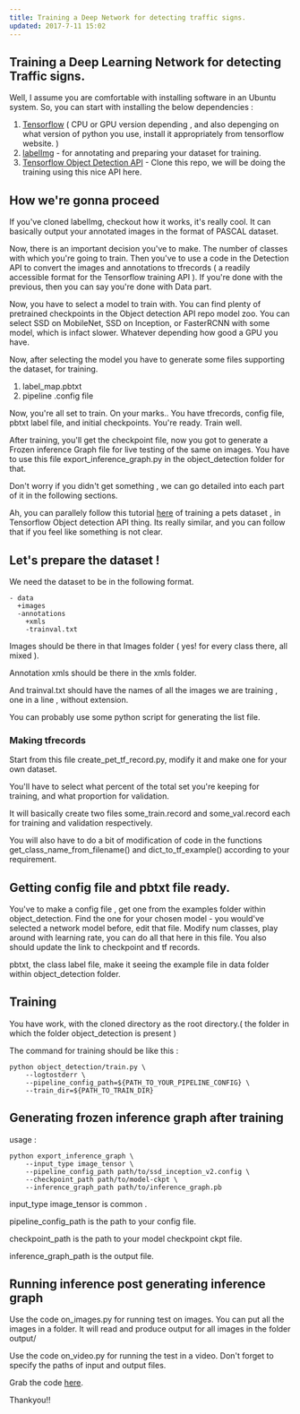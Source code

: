 ```yaml
---
title: Training a Deep Network for detecting traffic signs.
updated: 2017-7-11 15:02
---
```


## Training a Deep Learning Network for detecting Traffic signs. 

<div class='divider'> </div>

Well, I assume you are comfortable with installing software in an Ubuntu system. So, you can start with installing the below dependencies :

1. [Tensorflow](https://www.tensorflow.org/install/install_linux) ( CPU or GPU version depending , and also depenging on what version of python you use, install it appropriately from tensorflow website. )
2. [labelImg](https://github.com/tzutalin/labelImg) - for annotating and preparing your dataset for training. 
3. [Tensorflow Object Detection API](https://github.com/tensorflow/models/tree/master/object_detection) - Clone this repo, we will be doing the training using this nice API here. 

## How we're gonna proceed
If you've cloned labelImg, checkout how it works, it's really cool. It can basically output your annotated images in the format of PASCAL dataset.

Now, there is an important decision you've to make. The number of classes with which you're going to train. Then you've to use a code in the Detection API to convert the images and annotations
to tfrecords ( a readily accessible format for the Tensorflow training API ).
If you're done with the previous, then you can say you're done with Data part.

Now, you have to select a model to train with. You can find plenty of pretrained checkpoints in the Object detection API repo model zoo. 
You can select SSD on MobileNet, SSD on Inception, or FasterRCNN with some model, which is infact slower. Whatever depending how good a GPU you have. 

Now, after selecting the model you have to generate some files supporting the dataset, for training. 
1. label_map.pbtxt
2. pipeline .config  file 

Now, you're all set to train. On your marks.. You have tfrecords, config file, pbtxt label file, and initial checkpoints. You're ready. Train well. 

After training, you'll get the checkpoint file, now you got to generate a Frozen inference Graph file for live testing of the same on images. 
You have to use this file export_inference_graph.py in the object_detection folder for that.

Don't worry if you didn't get something , we can go detailed into each part of it in the following sections. 

Ah, you can parallely follow this tutorial [here](https://github.com/tensorflow/models/blob/master/object_detection/g3doc/running_pets.md) of training a pets dataset , in Tensorflow Object detection API thing.
Its really similar, and you can follow that if you feel like something is not clear. 

## Let's prepare the dataset ! 

We need the dataset to be in the following format. 
```
- data
  +images
  -annotations
    +xmls
    -trainval.txt
```

Images should be there in that Images folder ( yes! for every class there, all mixed ). 

Annotation xmls should be there in the xmls folder.

And trainval.txt should have the names of all the images we are training , one in a line , without extension.

You can probably use some python script for generating the list file.

### Making tfrecords

Start from this file create_pet_tf_record.py, modify it and make one for your own dataset. 

You'll have to select what percent of the total set you're keeping for training, and what proportion for validation. 

It will basically create two files some_train.record and some_val.record each for training and validation respectively.

You will also have to do a bit of modification of code in the functions get_class_name_from_filename() and dict_to_tf_example() according to your requirement.

## Getting config file and pbtxt file ready.

You've to make a config file , get one from the examples folder within object_detection. Find the one for your chosen model - 
you would've selected a network model before, edit that file. Modify num classes, play around with learning rate, you can do all that here in this file. 
You also should update the link to checkpoint and tf records. 

pbtxt, the class label file, make it seeing the example file in data folder within object_detection folder.

## Training 

You have work, with the cloned directory as the root directory.( the folder in which the folder object_detection is present )

The command for training should be like this :

```
python object_detection/train.py \
    --logtostderr \
    --pipeline_config_path=${PATH_TO_YOUR_PIPELINE_CONFIG} \
    --train_dir=${PATH_TO_TRAIN_DIR}
```

## Generating frozen inference graph after training

usage : 

```
python export_inference_graph \
    --input_type image_tensor \
    --pipeline_config_path path/to/ssd_inception_v2.config \
    --checkpoint_path path/to/model-ckpt \
    --inference_graph_path path/to/inference_graph.pb

```

input_type image_tensor is common . 

pipeline_config_path is the path to your config file.

checkpoint_path is the path to your model checkpoint ckpt file.

inference_graph_path is the output file. 

## Running inference post generating inference graph

Use the code on_images.py for running test on images.
You can put all the images in a folder. It will read and produce output for all images in the folder output/

Use the code on_video.py for running the test in a video. Don't forget to specify the paths of input and output files.

Grab the code [here](https://gist.github.com/cooliscool/6a7b8fc19ea310a17870ebd8bcd8f931).

Thankyou!!
